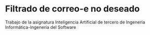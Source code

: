 # Filtrado de correo-e no deseado

Trabajo de la asignatura Inteligencia Artificial de tercero de Ingenería Informática-Ingenería del Software
